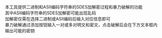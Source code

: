 本工具提供二进制和ASII编码字符串的SDES加解密过程和暴力破解的功能  
其中ASII编码字符串的SDES加解密可能出现乱码  
加解密仅需在选择二进制或ASII编码后输入对应信息即可  
暴力破解通过添加按钮输入一对或多对明文和密文，点击破解后会在下方文本框内输出可能的密钥  
